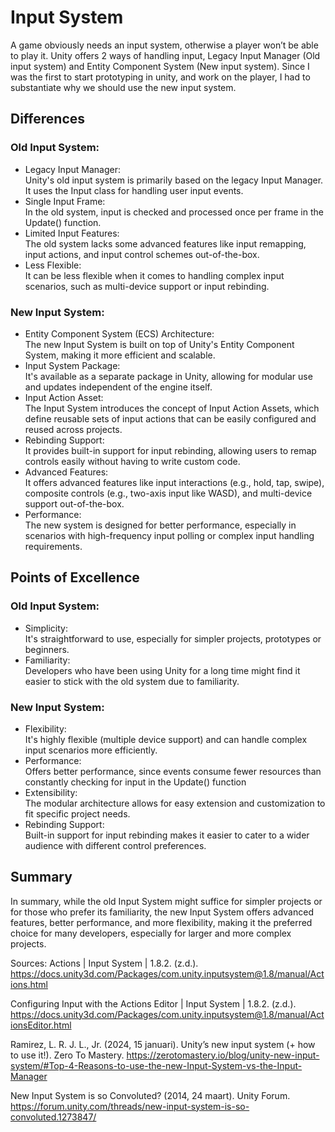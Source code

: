 # Input System
A game obviously needs an input system, otherwise a player won’t be able to play it. Unity offers 2 ways of handling input, Legacy Input Manager (Old input system) and Entity Component System (New input system). Since I was the first to start prototyping in unity, and work on the player, I had to substantiate why we should use the new input system.
## Differences
### Old Input System:
- Legacy Input Manager:  
Unity's old input system is primarily based on the legacy Input Manager. It uses the Input class for handling user input events.
- Single Input Frame:  
In the old system, input is checked and processed once per frame in the Update() function.
- Limited Input Features:  
The old system lacks some advanced features like input remapping, input actions, and input control schemes out-of-the-box.
- Less Flexible:  
It can be less flexible when it comes to handling complex input scenarios, such as multi-device support or input rebinding.
### New Input System:
- Entity Component System (ECS) Architecture:  
The new Input System is built on top of Unity's Entity Component System, making it more efficient and scalable.
- Input System Package:  
It's available as a separate package in Unity, allowing for modular use and updates independent of the engine itself.
- Input Action Asset:  
The Input System introduces the concept of Input Action Assets, which define reusable sets of input actions that can be easily configured and reused across projects.
- Rebinding Support:  
It provides built-in support for input rebinding, allowing users to remap controls easily without having to write custom code.
- Advanced Features:  
It offers advanced features like input interactions (e.g., hold, tap, swipe), composite controls (e.g., two-axis input like WASD), and multi-device support out-of-the-box.
- Performance:  
The new system is designed for better performance, especially in scenarios with high-frequency input polling or complex input handling requirements.

## Points of Excellence
### Old Input System:
- Simplicity:  
It's straightforward to use, especially for simpler projects, prototypes or beginners.
- Familiarity:  
Developers who have been using Unity for a long time might find it easier to stick with the old system due to familiarity.
### New Input System:
- Flexibility:  
It's highly flexible (multiple device support) and can handle complex input scenarios more efficiently.
- Performance:  
Offers better performance, since events consume fewer resources than constantly checking for input in the Update() function
- Extensibility:  
The modular architecture allows for easy extension and customization to fit specific project needs.
- Rebinding Support:  
Built-in support for input rebinding makes it easier to cater to a wider audience with different control preferences.

## Summary
In summary, while the old Input System might suffice for simpler projects or for those who prefer its familiarity, the new Input System offers advanced features, better performance, and more flexibility, making it the preferred choice for many developers, especially for larger and more complex projects.

Sources:
Actions | Input System | 1.8.2. (z.d.). https://docs.unity3d.com/Packages/com.unity.inputsystem@1.8/manual/Actions.html 

Configuring Input with the Actions Editor | Input System | 1.8.2. (z.d.). https://docs.unity3d.com/Packages/com.unity.inputsystem@1.8/manual/ActionsEditor.html 

Ramirez, L. R. J. L., Jr. (2024, 15 januari). Unity’s new input system (+ how to use it!). Zero To Mastery. https://zerotomastery.io/blog/unity-new-input-system/#Top-4-Reasons-to-use-the-new-Input-System-vs-the-Input-Manager 

New Input System is so Convoluted? (2014, 24 maart). Unity Forum. https://forum.unity.com/threads/new-input-system-is-so-convoluted.1273847/ 
